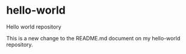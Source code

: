 # hello-world
Hello world repository

This is a new change to the README.md document on my hello-world repository.
